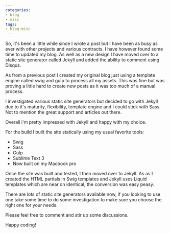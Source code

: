 ```yaml
---
categories:
- blog
- misc
tags: 
- blog-misc
---
```


So, it's been a little while since I wrote a post but I have been as busy as ever with other projects and various contracts. I have however found some time to updated my blog. As well as a new design I have moved over to a static site generator called Jekyll and added the ability to comment using Disqus.

As from a previous post I created my original blog just using a template engine called swig and gulp to process all my assets. This was fine but was proving a little hard to create new posts as it was too much of a manual process.

I investigated various static site generators but decided to go with Jekyll due to it's maturity, flexibility, template engine and I could stick with Sass. Not to mention the great support and articles out there.

Overall i'm pretty impressed with Jekyll and happy with my choice.

For the build I built the site statically using my usual favorite tools:

- Swig
- Sass
- Gulp
- Sublime Text 3
- Now built on my Macbook pro

Once the site was built and tested, I then moved over to Jekyll. As as I created the HTML partials in Swig templates and Jekyll uses Liquid templates which are near on identical, the conversion was easy peasy.

There are lots of static site generators available now, if you looking to use one take some time to do some investigation to make sure you choose the right one for your needs.

Please feel free to comment and stir up some discussions.

Happy coding!